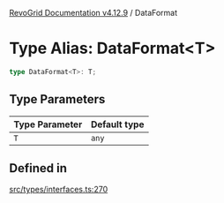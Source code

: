 [RevoGrid Documentation v4.12.9](README.md) / DataFormat

# Type Alias: DataFormat\<T\>

```ts
type DataFormat<T>: T;
```

## Type Parameters

| Type Parameter | Default type |
| ------ | ------ |
| `T` | `any` |

## Defined in

[src/types/interfaces.ts:270](https://github.com/revolist/revogrid/blob/5b626b1ece93ea60f82047d059b8a2635455feb4/src/types/interfaces.ts#L270)
